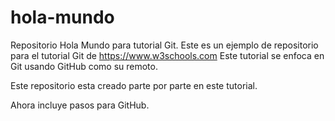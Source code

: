 # hola-mundo
Repositorio Hola Mundo para tutorial Git.
Este es un ejemplo de repositorio para el tutorial Git de https://www.w3schools.com
Este tutorial se enfoca en Git usando GitHub como su remoto.

Este repositorio esta creado parte por parte en este tutorial.

Ahora incluye pasos para GitHub.
